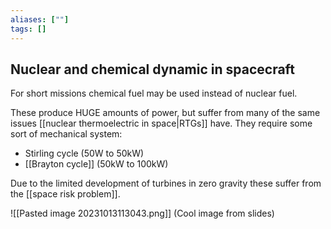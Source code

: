 ```yaml
---
aliases: [""]
tags: []
---
```


## Nuclear and chemical dynamic in spacecraft
For short missions chemical fuel may be used instead of nuclear fuel.

These produce HUGE amounts of power, but suffer from many of the same issues [[nuclear thermoelectric in space|RTGs]] have. They require some sort of mechanical system:
- Stirling cycle (50W to 50kW)
- [[Brayton cycle]] (50kW to 100kW)

Due to the limited development of turbines in zero gravity these suffer from the [[space risk problem]].

![[Pasted image 20231013113043.png]]
(Cool image from slides)